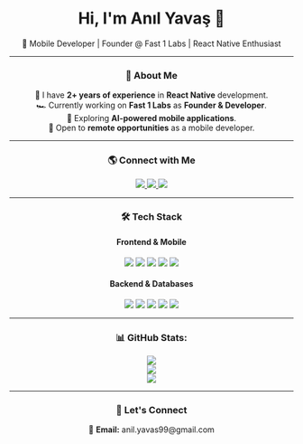 <h1 align="center">Hi, I'm Anıl Yavaş 👋</h1>
<p align="center">
  🚀 Mobile Developer | Founder @ Fast 1 Labs | React Native Enthusiast
</p>
 
---

<h3 align="center">📌 About Me</h3>
<p align="center">
  🔭 I have <strong>2+ years of experience</strong> in <strong>React Native</strong> development.<br>
  🏎️ Currently working on <strong>Fast 1 Labs</strong> as <strong>Founder & Developer</strong>.<br>
  🤖 Exploring <strong>AI-powered mobile applications</strong>.<br>
  💼 Open to <strong>remote opportunities</strong> as a mobile developer.
</p>

---

<h3 align="center">🌎 Connect with Me</h3>
<p align="center">
  <a href="https://linkedin.com/in/anilyavas">
    <img src="https://img.shields.io/badge/LinkedIn-0A66C2?logo=linkedin&logoColor=white&style=for-the-badge" />
  </a>
  <a href="https://medium.com/@anil.yavas">
    <img src="https://img.shields.io/badge/Medium-000000?logo=medium&logoColor=white&style=for-the-badge" />
  </a>
  <a href="https://instagram.com/anilyvas">
    <img src="https://img.shields.io/badge/Instagram-E4405F?logo=instagram&logoColor=white&style=for-the-badge" />
  </a>
</p>

---

<h3 align="center">🛠 Tech Stack</h3>

<h4 align="center">Frontend & Mobile</h4>
<p align="center">
  <img src="https://img.shields.io/badge/React_Native-20232A?logo=react&logoColor=61DAFB&style=for-the-badge" />
  <img src="https://img.shields.io/badge/TypeScript-3178C6?logo=typescript&logoColor=white&style=for-the-badge" />
  <img src="https://img.shields.io/badge/JavaScript-F7DF1E?logo=javascript&logoColor=black&style=for-the-badge" />
  <img src="https://img.shields.io/badge/Redux-764ABC?logo=redux&logoColor=white&style=for-the-badge" />
  <img src="https://img.shields.io/badge/React_Query-FF4154?logo=reactquery&logoColor=white&style=for-the-badge" />
</p>

<h4 align="center">Backend & Databases</h4>
<p align="center">
  <img src="https://img.shields.io/badge/Node.js-339933?logo=node.js&logoColor=white&style=for-the-badge" />
  <img src="https://img.shields.io/badge/GraphQL-E10098?logo=graphql&logoColor=white&style=for-the-badge" />
  <img src="https://img.shields.io/badge/Supabase-3ECF8E?logo=supabase&logoColor=white&style=for-the-badge" />
  <img src="https://img.shields.io/badge/PostgreSQL-4169E1?logo=postgresql&logoColor=white&style=for-the-badge" />
  <img src="https://img.shields.io/badge/MongoDB-47A248?logo=mongodb&logoColor=white&style=for-the-badge" />
</p>

---

<div align="center">

<h3 align="center"> 📊 GitHub Stats:</h3>

 ![](https://github-readme-stats.vercel.app/api?username=anilyavas&theme=onedark&hide_border=false&include_all_commits=false&count_private=false)<br/>
 ![](https://github-readme-streak-stats.herokuapp.com/?user=anilyavas&theme=onedark&hide_border=false)<br/>
 ![](https://github-readme-stats.vercel.app/api/top-langs/?username=anilyavas&theme=onedark&hide_border=false&include_all_commits=false&count_private=false&layout=compact)<br/>

</div>

---

<h3 align="center">📩 Let's Connect</h3>
<p align="center">
  📧 <strong>Email:</strong> anil.yavas99@gmail.com
</p>
